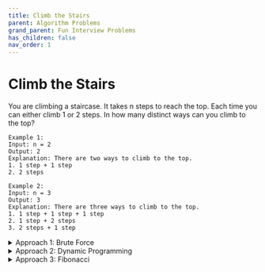 ```yaml
---
title: Climb the Stairs
parent: Algorithm Problems
grand_parent: Fun Interview Problems
has_children: false
nav_order: 1
---
```


# Climb the Stairs

You are climbing a staircase. It takes n steps to reach the top. 
Each time you can either climb 1 or 2 steps. In how many distinct ways can you climb to the top?

```
Example 1:
Input: n = 2
Output: 2
Explanation: There are two ways to climb to the top.
1. 1 step + 1 step
2. 2 steps
```
```
Example 2:
Input: n = 3
Output: 3
Explanation: There are three ways to climb to the top.
1. 1 step + 1 step + 1 step
2. 1 step + 2 steps
3. 2 steps + 1 step
```



<details markdown="block">
  <summary>Approach 1: Brute Force</summary>
  
If we use brute force, we take all possible step combinations i.e. 1 and 2, at every step. At every step we are calling the function climbStairs for step 1 and 2, and return the sum of returned values of both functions.
`climbStairs(i,n)=(i + 1, n) + climbStairs(i + 2, n)` 
where i defines the current step and n defines the destination step.

Code with Java:
```java
public class Solution {
  public int climbStairs(int n) {
      return climb_Stairs(0, n);
  }
  public int climb_Stairs(int i, int n) {
      if (i > n) {
          return 0;
      }
      if (i == n) {
          return 1;
      }
      return climb_Stairs(i + 1, n) + climb_Stairs(i + 2, n);
  }
}
```
  ```
  Time complexity : O(2^n). Size of recursion tree will be 2^n.
  Space complexity : O(n) The depth of the recursion tree can go upto n.
  ```

</details>


<details markdown="block">
  <summary>Approach 2: Dynamic Programming</summary>
  
  We can use dynamic programming here.
  As we can see this problem can be broken into subproblems, and it contains the optimal substructure property i.e. its optimal solution can be constructed efficiently from optimal solutions of its subproblems, we can use dynamic programming to solve this problem.
  One can reach ith step in one of the two ways:
  1. Taking a single step from (i−1)th step.
  2. Taking a step of 2 from (i−2)th step.
  So, the total number of ways to reach ith is equal to the sum of ways of reaching (i−1)th step and ways of reaching (i−2)th step. 

  Let dp[i] denotes the number of ways to reach on ith step:
  `dp[i]=dp[i-1]+dp[i-2]`
  `dp[i]=dp[i−1]+dp[i−2]`


  Code with Java:
  ```java
  public class Solution {
    public int climbStairs(int n) {
        if (n == 1) {
            return 1;
        }
        int[] dp = new int[n + 1];
        dp[1] = 1;
        dp[2] = 2;
        for (int i = 3; i <= n; i++) {
            dp[i] = dp[i - 1] + dp[i - 2];
        }
        return dp[n];
    }
  }
  ```
  ```
  Time complexity : O(n). Single loop upto n.
  Space complexity : O(n). dp array of size n is used.
  ```

</details>



<details markdown="block">
  <summary>Approach 3: Fibonacci</summary>
  
  As you can see above, the dp array follows a fibonacci sequence. So we can use the definition of fibonacci -- `Fib(n)=Fib(n−1)+Fib(n−2)` or fibonacci formula to calculate the nth fibonacci number. This can help us save the space complexity to O(1). Using matrix multiplication to obtain the nth Fibonacci Number, we can save the time complexity to O(logn).

</details>
